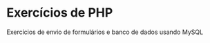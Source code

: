 <h1>Exercícios de PHP</h1>

<p>Exercícios de envio de formulários e banco de dados usando MySQL</p>
